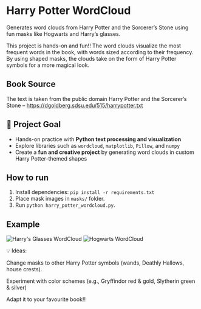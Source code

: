 # Harry Potter WordCloud

Generates word clouds from Harry Potter and the Sorcerer’s Stone using fun masks like Hogwarts and Harry’s glasses.

This project is hands-on and fun!! The word clouds visualize the most frequent words in the book, with words sized according to their frequency. By using shaped masks, the clouds take on the form of Harry Potter symbols for a more magical look.  

## Book Source

The text is taken from the public domain
Harry Potter and the Sorcerer’s Stone – https://dgoldberg.sdsu.edu/515/harrypotter.txt

## 🎯 Project Goal  

* Hands-on practice with **Python text processing and visualization**  
* Explore libraries such as `wordcloud`, `matplotlib`, `Pillow`, and `numpy`  
* Create a **fun and creative project** by generating word clouds in custom Harry Potter-themed shapes  

## How to run
1. Install dependencies: `pip install -r requirements.txt`
2. Place mask images in `masks/` folder.
3. Run `python harry_potter_wordcloud.py`.

## Example

![Harry's Glasses WordCloud](masks/HP_Glasses.png)
![Hogwarts WordCloud](masks/HP_hogwarts.png)

💡 Ideas:

Change masks to other Harry Potter symbols (wands, Deathly Hallows, house crests).

Experiment with color schemes (e.g., Gryffindor red & gold, Slytherin green & silver)

Adapt it to your favourite book!!
